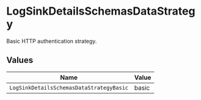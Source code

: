 # LogSinkDetailsSchemasDataStrategy

Basic HTTP authentication strategy.


## Values

| Name                                     | Value                                    |
| ---------------------------------------- | ---------------------------------------- |
| `LogSinkDetailsSchemasDataStrategyBasic` | basic                                    |
